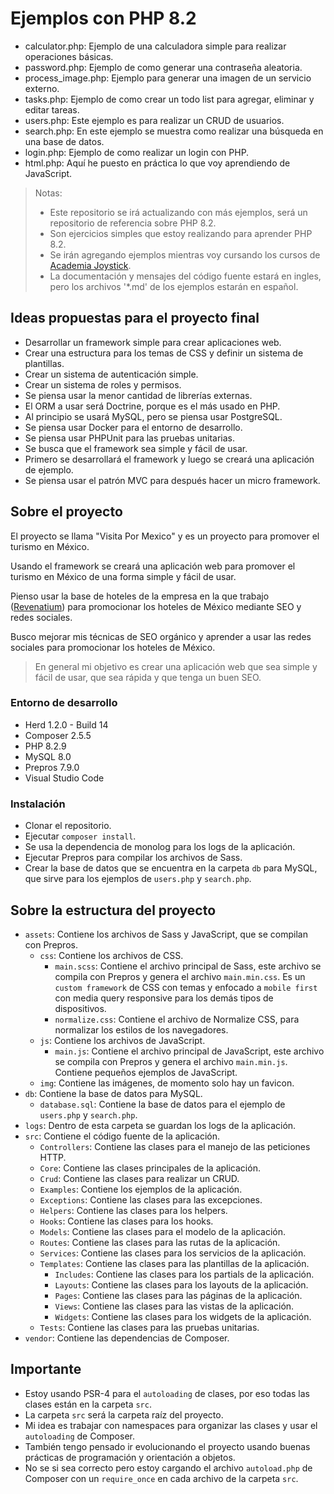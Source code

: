 # Ejemplos con PHP 8.2

- calculator.php: Ejemplo de una calculadora simple para realizar operaciones básicas.
- password.php: Ejemplo de como generar una contraseña aleatoria.
- process_image.php: Ejemplo para generar una imagen de un servicio externo.
- tasks.php: Ejemplo de como crear un todo list para agregar, eliminar y editar tareas.
- users.php: Este ejemplo es para realizar un CRUD de usuarios.
- search.php: En este ejemplo se muestra como realizar una búsqueda en una base de datos.
- login.php: Ejemplo de como realizar un login con PHP.
- html.php: Aquí he puesto en práctica lo que voy aprendiendo de JavaScript.

> Notas:
>
> - Este repositorio se irá actualizando con más ejemplos, será un repositorio de referencia sobre PHP 8.2.
> - Son ejercicios simples que estoy realizando para aprender PHP 8.2.
> - Se irán agregando ejemplos mientras voy cursando los cursos de [Academia Joystick](https://www.academy.joystick.com.mx/).
> - La documentación y mensajes del código fuente estará en ingles, pero los archivos '*.md' de los ejemplos estarán en español.

## Ideas propuestas para el proyecto final

- Desarrollar un framework simple para crear aplicaciones web.
- Crear una estructura para los temas de CSS y definir un sistema de plantillas.
- Crear un sistema de autenticación simple.
- Crear un sistema de roles y permisos.
- Se piensa usar la menor cantidad de librerías externas.
- El ORM a usar será Doctrine, porque es el más usado en PHP.
- Al principio se usará MySQL, pero se piensa usar PostgreSQL.
- Se piensa usar Docker para el entorno de desarrollo.
- Se piensa usar PHPUnit para las pruebas unitarias.
- Se busca que el framework sea simple y fácil de usar.
- Primero se desarrollará el framework y luego se creará una aplicación de ejemplo.
- Se piensa usar el patrón MVC para después hacer un micro framework.

## Sobre el proyecto

El proyecto se llama "Visita Por Mexico" y es un proyecto para promover el turismo en México.

Usando el framework se creará una aplicación web para promover el turismo en México de una forma simple y fácil de usar.

Pienso usar la base de hoteles de la empresa en la que trabajo ([Revenatium](https://www.revenatium.com/)) para promocionar los hoteles de México mediante SEO y redes sociales.

Busco mejorar mis técnicas de SEO orgánico y aprender a usar las redes sociales para promocionar los hoteles de México.

> En general mi objetivo es crear una aplicación web que sea simple y fácil de usar, que sea rápida y que tenga un buen SEO.

### Entorno de desarrollo

- Herd 1.2.0 - Build 14
- Composer 2.5.5
- PHP 8.2.9
- MySQL 8.0
- Prepros 7.9.0
- Visual Studio Code

### Instalación

- Clonar el repositorio.
- Ejecutar `composer install`.
- Se usa la dependencia de monolog para los logs de la aplicación.
- Ejecutar Prepros para compilar los archivos de Sass.
- Crear la base de datos que se encuentra en la carpeta `db` para MySQL, que sirve para los ejemplos de `users.php` y `search.php`.

## Sobre la estructura del proyecto

- `assets`: Contiene los archivos de Sass y JavaScript, que se compilan con Prepros.
  - `css`: Contiene los archivos de CSS.
    - `main.scss`: Contiene el archivo principal de Sass, este archivo se compila con Prepros y genera el archivo `main.min.css`. Es un `custom framework` de CSS con temas y enfocado a `mobile first` con media query responsive para los demás tipos de dispositivos.
    - `normalize.css`: Contiene el archivo de Normalize CSS, para normalizar los estilos de los navegadores.
  - `js`: Contiene los archivos de JavaScript.
    - `main.js`: Contiene el archivo principal de JavaScript, este archivo se compila con Prepros y genera el archivo `main.min.js`. Contiene pequeños ejemplos de JavaScript.
  - `img`: Contiene las imágenes, de momento solo hay un favicon.
- `db`: Contiene la base de datos para MySQL.
  - `database.sql`: Contiene la base de datos para el ejemplo de `users.php` y `search.php`.
- `logs`: Dentro de esta carpeta se guardan los logs de la aplicación.
- `src`: Contiene el código fuente de la aplicación.
  - `Controllers`: Contiene las clases para el manejo de las peticiones HTTP.
  - `Core`: Contiene las clases principales de la aplicación.
  - `Crud`: Contiene las clases para realizar un CRUD.
  - `Examples`: Contiene los ejemplos de la aplicación.
  - `Exceptions`: Contiene las clases para las excepciones.
  - `Helpers`: Contiene las clases para los helpers.
  - `Hooks`: Contiene las clases para los hooks.
  - `Models`: Contiene las clases para el modelo de la aplicación.
  - `Routes`: Contiene las clases para las rutas de la aplicación.
  - `Services`: Contiene las clases para los servicios de la aplicación.
  - `Templates`: Contiene las clases para las plantillas de la aplicación.
    - `Includes`: Contiene las clases para los partials de la aplicación.
    - `Layouts`: Contiene las clases para los layouts de la aplicación.
    - `Pages`: Contiene las clases para las páginas de la aplicación.
    - `Views`: Contiene las clases para las vistas de la aplicación.
    - `Widgets`: Contiene las clases para los widgets de la aplicación.
  - `Tests`: Contiene las clases para las pruebas unitarias.
- `vendor`: Contiene las dependencias de Composer.

## Importante

- Estoy usando PSR-4 para el `autoloading` de clases, por eso todas las clases están en la carpeta `src`.
- La carpeta `src` será la carpeta raíz del proyecto.
- Mi idea es trabajar con namespaces para organizar las clases y usar el `autoloading` de Composer.
- También tengo pensado ir evolucionando el proyecto usando buenas prácticas de programación y orientación a objetos.
- No se si sea correcto pero estoy cargando el archivo `autoload.php` de Composer con un `require_once` en cada archivo de la carpeta `src`.
